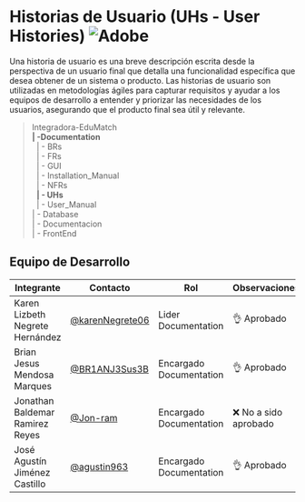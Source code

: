 #  Historias de Usuario (UHs - User Histories) ![Adobe](https://img.shields.io/badge/adobe-%23FF0000.svg?style=for-the-badge&logo=adobe&logoColor=white)

Una historia de usuario es una breve descripción escrita desde la perspectiva de un usuario final que detalla una funcionalidad específica que desea obtener de un sistema o producto. Las historias de usuario son utilizadas en metodologías ágiles para capturar requisitos y ayudar a los equipos de desarrollo a entender y priorizar las necesidades de los usuarios, asegurando que el producto final sea útil y relevante.


>Integradora-EduMatch<br>
>**| -Documentation**<br>
>&nbsp;&nbsp;| - BRs<br>
>&nbsp;&nbsp;| - FRs<br>
>&nbsp;&nbsp;| - GUI<br>
>&nbsp;&nbsp;| - Installation_Manual<br>
>&nbsp;&nbsp;| - NFRs<br>
>&nbsp;&nbsp;**| - UHs**<br>
>&nbsp;&nbsp;| - User_Manual<br>
>| - Database<br>
>| - Documentacion <br>
>| - FrontEnd

## Equipo de Desarrollo
|Integrante|Contacto|Rol|Observaciones|
|----------|-------|---|-------------|
| Karen Lizbeth Negrete Hernández|[@karenNegrete06](https://github.com/karenNegrete06)|Lider Documentation|👌 Aprobado
| Brian Jesus Mendosa Marques|[@BR1ANJ3Sus3B](https://github.com/BR1ANJ3Sus3B)|Encargado Documentation|👌 Aprobado
| Jonathan Baldemar Ramirez Reyes|[@Jon-ram](https://github.com/Jon-ram)|Encargado Documentation|❌ No a sido aprobado
| José Agustín Jiménez Castillo|[@agustin963](https://github.com/agustin963)|Encargado Documentation|👌 Aprobado

